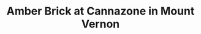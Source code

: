---
title: "Amber Brick at Cannazone in Mount Vernon"
layout: picture
picture: "/assets/posts/2018-03-23-amber-brick-at-cannazone/20180323_230926069_iOS.jpg"
tags:
  - Amber Brick
  - Cannabis
  - Mount Vernon
---